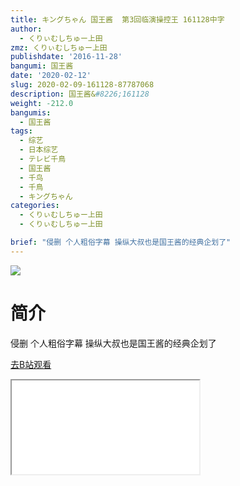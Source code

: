 ```yaml
---
title: キングちゃん 国王酱  第3回临演操控王 161128中字
author:
  - くりぃむしちゅー上田
zmz: くりぃむしちゅー上田
publishdate: '2016-11-28'
bangumi: 国王酱
date: '2020-02-12'
slug: 2020-02-09-161128-87787068
description: 国王酱&#8226;161128
weight: -212.0
bangumis:
  - 国王酱
tags:
  - 综艺
  - 日本综艺
  - テレビ千鳥
  - 国王酱
  - 千鸟
  - 千鳥
  - キングちゃん
categories:
  - くりぃむしちゅー上田
  - くりぃむしちゅー上田

brief: "侵删 个人粗俗字幕 操纵大叔也是国王酱的经典企划了"
---
```

![](https://raw.githubusercontent.com/tcgriffith/owaraisite/master/static/tmpimg/a18373ca3e6f0ea8fff04acf3e9ba457ee176b17.jpg.480.jpg)
# 简介  
侵删 个人粗俗字幕
操纵大叔也是国王酱的经典企划了  

[去B站观看](https://www.bilibili.com/video/av87787068/)
<div class ="resp-container"><iframe class="testiframe" src="//player.bilibili.com/player.html?aid=87787068"", scrolling="no", allowfullscreen="true" > </iframe></div> 
